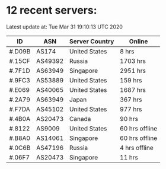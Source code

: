 # 12 recent servers:

Latest update at: Tue Mar 31 19:10:13 UTC 2020

| ID | ASN | Server Country | Online |
| -- | --- | -------------- | ------ |
| #.D09B | AS174 | United States | 8 hrs |
| #.15CF | AS49392 | Russia | 1703 hrs |
| #.7F1D | AS63949 | Singapore | 2951 hrs |
| #.9FC3 | AS53889 | United States | 159 hrs |
| #.E069 | AS40065 | United States | 1687 hrs |
| #.2A79 | AS63949 | Japan | 367 hrs |
| #.F7DA | AS45102 | United States | 977 hrs |
| #.4B0A | AS20473 | Canada | 90 hrs |
| #.8122 | AS9009 | United States | 60 hrs offline |
| #.B8A0 | AS14061 | Singapore | 60 hrs offline |
| #.0C6B | AS47196 | Russia | 4 hrs offline |
| #.06F7 | AS20473 | Singapore | 11 hrs |


